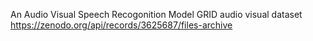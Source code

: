 An Audio Visual Speech Recogonition Model
GRID audio visual dataset
https://zenodo.org/api/records/3625687/files-archive
